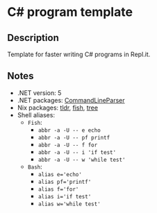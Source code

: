 # C# program template

## Description

Template for faster writing C# programs in Repl.it.

## Notes

- .NET version: 5
- .NET packages: [CommandLineParser](https://www.nuget.org/packages/CommandLineParser/)
- Nix packages: [tldr](https://search.nixos.org/packages?channel=21.05&from=0&size=50&sort=relevance&type=packages&query=tldr), [fish](https://search.nixos.org/packages?channel=21.05&show=fish&from=0&size=50&sort=relevance&type=packages&query=fish), [tree](https://search.nixos.org/packages?channel=21.05&show=tree&from=0&size=50&sort=relevance&type=packages&query=tree)
- Shell aliases:
  - `Fish`:
    - `abbr -a -U -- e echo`
    - `abbr -a -U -- pf printf`
    - `abbr -a -U -- f for`
    - `abbr -a -U -- i 'if test'`
    - `abbr -a -U -- w 'while test'`
  - `Bash`:
    - `alias e='echo'`
    - `alias pf='printf'`
    - `alias f='for'`
    - `alias i='if test'`
    - `alias w='while test'`